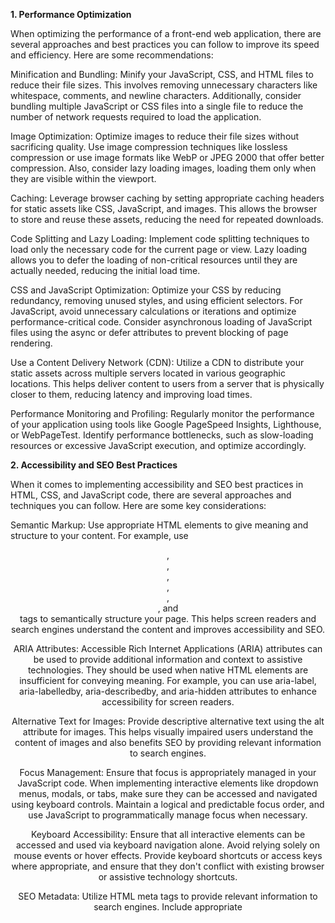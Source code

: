  <b> 1. Performance Optimization   </b>

When optimizing the performance of a front-end web application, there are several approaches and best practices you can follow to improve its speed and efficiency. Here are some recommendations:

Minification and Bundling: Minify your JavaScript, CSS, and HTML files to reduce their file sizes. This involves removing unnecessary characters like whitespace, comments, and newline characters. Additionally, consider bundling multiple JavaScript or CSS files into a single file to reduce the number of network requests required to load the application.

Image Optimization: Optimize images to reduce their file sizes without sacrificing quality. Use image compression techniques like lossless compression or use image formats like WebP or JPEG 2000 that offer better compression. Also, consider lazy loading images, loading them only when they are visible within the viewport.

Caching: Leverage browser caching by setting appropriate caching headers for static assets like CSS, JavaScript, and images. This allows the browser to store and reuse these assets, reducing the need for repeated downloads.

Code Splitting and Lazy Loading: Implement code splitting techniques to load only the necessary code for the current page or view. Lazy loading allows you to defer the loading of non-critical resources until they are actually needed, reducing the initial load time.

CSS and JavaScript Optimization: Optimize your CSS by reducing redundancy, removing unused styles, and using efficient selectors. For JavaScript, avoid unnecessary calculations or iterations and optimize performance-critical code. Consider asynchronous loading of JavaScript files using the async or defer attributes to prevent blocking of page rendering.

Use a Content Delivery Network (CDN): Utilize a CDN to distribute your static assets across multiple servers located in various geographic locations. This helps deliver content to users from a server that is physically closer to them, reducing latency and improving load times.

Performance Monitoring and Profiling: Regularly monitor the performance of your application using tools like Google PageSpeed Insights, Lighthouse, or WebPageTest. Identify performance bottlenecks, such as slow-loading resources or excessive JavaScript execution, and optimize accordingly.

<b>2. Accessibility and SEO Best Practices </b>

When it comes to implementing accessibility and SEO best practices in HTML, CSS, and JavaScript code, there are several approaches and techniques you can follow. Here are some key considerations:

Semantic Markup: Use appropriate HTML elements to give meaning and structure to your content. For example, use <header>, <nav>, <main>, <section>, <article>, <aside>, and <footer> tags to semantically structure your page. This helps screen readers and search engines understand the content and improves accessibility and SEO.

ARIA Attributes: Accessible Rich Internet Applications (ARIA) attributes can be used to provide additional information and context to assistive technologies. They should be used when native HTML elements are insufficient for conveying meaning. For example, you can use aria-label, aria-labelledby, aria-describedby, and aria-hidden attributes to enhance accessibility for screen readers.

Alternative Text for Images: Provide descriptive alternative text using the alt attribute for images. This helps visually impaired users understand the content of images and also benefits SEO by providing relevant information to search engines.

Focus Management: Ensure that focus is appropriately managed in your JavaScript code. When implementing interactive elements like dropdown menus, modals, or tabs, make sure they can be accessed and navigated using keyboard controls. Maintain a logical and predictable focus order, and use JavaScript to programmatically manage focus when necessary.

Keyboard Accessibility: Ensure that all interactive elements can be accessed and used via keyboard navigation alone. Avoid relying solely on mouse events or hover effects. Provide keyboard shortcuts or access keys where appropriate, and ensure that they don't conflict with existing browser or assistive technology shortcuts.

SEO Metadata: Utilize HTML meta tags to provide relevant information to search engines. Include appropriate <title>, <meta description>, and <meta keywords> tags to accurately describe the page's content. Use structured data markup (e.g., JSON-LD) to provide additional context and improve search engine understanding of your content.

Responsive and Mobile-friendly Design: Create responsive layouts that adapt well to different screen sizes and devices. Use media queries in CSS to optimize the presentation and layout for various viewport sizes. This improves accessibility and user experience on mobile devices and positively impacts SEO, as search engines prioritize mobile-friendly websites.
//
 //
  //
  //
  //

  <b> 3. JavaScript Framework or Library  </b>
  
Certainly! Here's an example of a small app built with React:
  import React, { useState } from 'react';

const CounterApp = () => {
  const [count, setCount] = useState(0);

  const increment = () => {
    setCount(count + 1);
  };

  const decrement = () => {
    setCount(count - 1);
  };

  return (
    <div>
      <h2>Counter: {count}</h2>
      <button onClick={increment}>Increment</button>
      <button onClick={decrement}>Decrement</button>
    </div>
  );
};

export default CounterApp;
  //
  In this example, we have a simple counter app built using React. The CounterApp component maintains the state of the counter using the useState hook. The initial count value is set to 0.

Two buttons are provided for incrementing and decrementing the counter. When the "Increment" button is clicked, the increment function is called, updating the count state by adding 1. Similarly, the "Decrement" button triggers the decrement function, which subtracts 1 from the count state.

The current count value is displayed within the <h2> element using JSX. Whenever the count state changes, React automatically updates the DOM to reflect the new value.

To use this component in a React application, you can import and render it in your main app file or another component:
  import React from 'react';
import ReactDOM from 'react-dom';
import CounterApp from './CounterApp';

ReactDOM.render(<CounterApp />, document.getElementById('root'));
  //
  This example showcases the fundamental usage of React, including functional components, state management with hooks, and event handling. React is a popular JavaScript library for building user interfaces, providing a component-based architecture and efficient rendering that enables the creation of complex and interactive applications.

